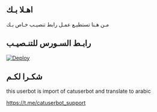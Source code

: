 ## اهـلا بـك
مـن هـنا تستطيـع عمـل رابط تنصيـب خـاص بـك

## رابـط السـورس للتنـصيـب

[![Deploy](https://www.herokucdn.com/deploy/button.svg)](https://heroku.com/deploy?template=https://github.com/Thxjmthon/jmthon)

## شكـرا لكـم 


this userbot is import of catuserbot and translate to arabic

https://t.me/catuserbot_support
